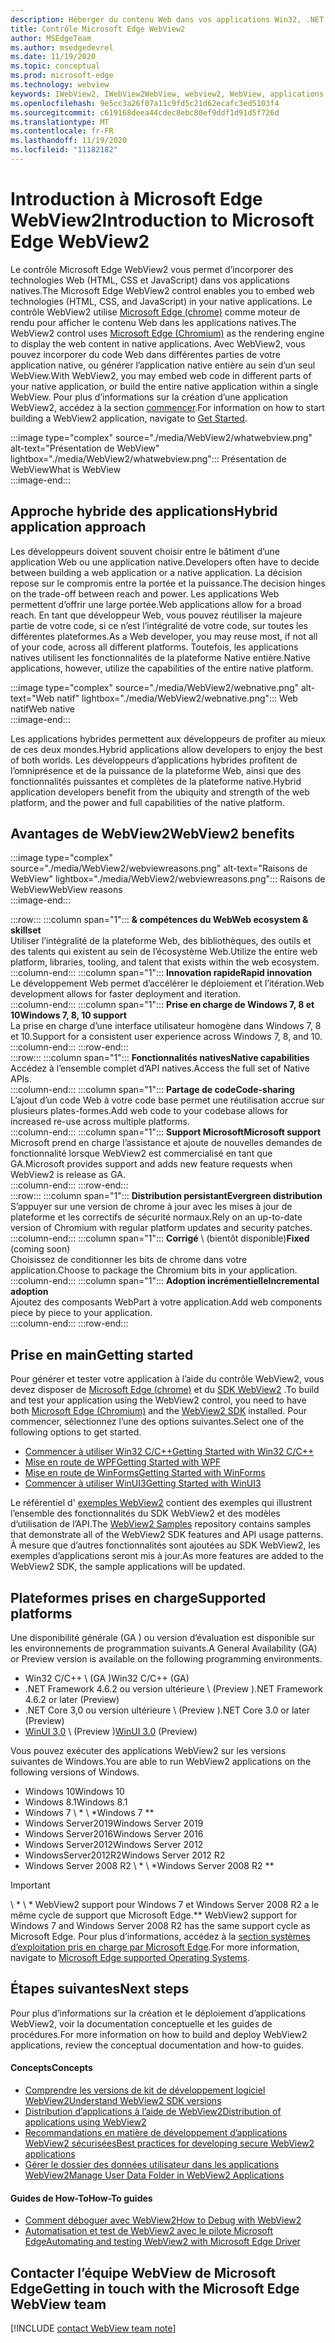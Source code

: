 ```yaml
---
description: Héberger du contenu Web dans vos applications Win32, .NET et UWP avec le contrôle Microsoft Edge WebView2
title: Contrôle Microsoft Edge WebView2
author: MSEdgeTeam
ms.author: msedgedevrel
ms.date: 11/19/2020
ms.topic: conceptual
ms.prod: microsoft-edge
ms.technology: webview
keywords: IWebView2, IWebView2WebView, webview2, WebView, applications Win32, Win32, Edge, ICoreWebView2, CoreWebView2, ICoreWebView2Host, contrôle de navigateur, HTML de bord, Windows Forms, WinForms, WPF, .NET, WinUI, Project REUNION
ms.openlocfilehash: 9e5cc3a26f07a11c9fd5c21d62ecafc3ed5103f4
ms.sourcegitcommit: c619168deea44cdec8ebc80ef9ddf1d91d5f726d
ms.translationtype: MT
ms.contentlocale: fr-FR
ms.lasthandoff: 11/19/2020
ms.locfileid: "11182182"
---
```

# <span data-ttu-id="b7229-104">Introduction à Microsoft Edge WebView2</span><span class="sxs-lookup"><span data-stu-id="b7229-104">Introduction to Microsoft Edge WebView2</span></span>  

<span data-ttu-id="b7229-105">Le contrôle Microsoft Edge WebView2 vous permet d’incorporer des technologies Web (HTML, CSS et JavaScript) dans vos applications natives.</span><span class="sxs-lookup"><span data-stu-id="b7229-105">The Microsoft Edge WebView2 control enables you to embed web technologies \(HTML, CSS, and JavaScript\) in your native applications.</span></span>  <span data-ttu-id="b7229-106">Le contrôle WebView2 utilise [Microsoft Edge (chrome)][MicrosoftedgeinsiderMain] comme moteur de rendu pour afficher le contenu Web dans les applications natives.</span><span class="sxs-lookup"><span data-stu-id="b7229-106">The WebView2 control uses [Microsoft Edge (Chromium)][MicrosoftedgeinsiderMain] as the rendering engine to display the web content in native applications.</span></span>  <span data-ttu-id="b7229-107">Avec WebView2, vous pouvez incorporer du code Web dans différentes parties de votre application native, ou générer l’application native entière au sein d’un seul WebView.</span><span class="sxs-lookup"><span data-stu-id="b7229-107">With WebView2, you may embed web code in different parts of your native application, or build the entire native application within a single WebView.</span></span>  <span data-ttu-id="b7229-108">Pour plus d’informations sur la création d’une application WebView2, accédez à la section [commencer](#getting-started).</span><span class="sxs-lookup"><span data-stu-id="b7229-108">For information on how to start building a WebView2 application, navigate to [Get Started](#getting-started).</span></span>  

:::image type="complex" source="./media/WebView2/whatwebview.png" alt-text="Présentation de WebView" lightbox="./media/WebView2/whatwebview.png":::
   <span data-ttu-id="b7229-110">Présentation de WebView</span><span class="sxs-lookup"><span data-stu-id="b7229-110">What is WebView</span></span>  
:::image-end:::  

## <span data-ttu-id="b7229-111">Approche hybride des applications</span><span class="sxs-lookup"><span data-stu-id="b7229-111">Hybrid application approach</span></span>  

<span data-ttu-id="b7229-112">Les développeurs doivent souvent choisir entre le bâtiment d’une application Web ou une application native.</span><span class="sxs-lookup"><span data-stu-id="b7229-112">Developers often have to decide between building a web application or a native application.</span></span>  <span data-ttu-id="b7229-113">La décision repose sur le compromis entre la portée et la puissance.</span><span class="sxs-lookup"><span data-stu-id="b7229-113">The decision hinges on the trade-off between reach and power.</span></span>  <span data-ttu-id="b7229-114">Les applications Web permettent d’offrir une large portée.</span><span class="sxs-lookup"><span data-stu-id="b7229-114">Web applications allow for a broad reach.</span></span>  <span data-ttu-id="b7229-115">En tant que développeur Web, vous pouvez réutiliser la majeure partie de votre code, si ce n’est l’intégralité de votre code, sur toutes les différentes plateformes.</span><span class="sxs-lookup"><span data-stu-id="b7229-115">As a Web developer, you may reuse most, if not all of your code, across all different platforms.</span></span>  <span data-ttu-id="b7229-116">Toutefois, les applications natives utilisent les fonctionnalités de la plateforme Native entière.</span><span class="sxs-lookup"><span data-stu-id="b7229-116">Native applications, however, utilize the capabilities of the entire native platform.</span></span>  

:::image type="complex" source="./media/WebView2/webnative.png" alt-text="Web natif" lightbox="./media/WebView2/webnative.png":::
   <span data-ttu-id="b7229-118">Web natif</span><span class="sxs-lookup"><span data-stu-id="b7229-118">Web native</span></span>  
:::image-end:::  

<span data-ttu-id="b7229-119">Les applications hybrides permettent aux développeurs de profiter au mieux de ces deux mondes.</span><span class="sxs-lookup"><span data-stu-id="b7229-119">Hybrid applications allow developers to enjoy the best of both worlds.</span></span>  <span data-ttu-id="b7229-120">Les développeurs d’applications hybrides profitent de l’omniprésence et de la puissance de la plateforme Web, ainsi que des fonctionnalités puissantes et complètes de la plateforme native.</span><span class="sxs-lookup"><span data-stu-id="b7229-120">Hybrid application developers benefit from the ubiquity and strength of the web platform, and the power and full capabilities of the native platform.</span></span>  

## <span data-ttu-id="b7229-121">Avantages de WebView2</span><span class="sxs-lookup"><span data-stu-id="b7229-121">WebView2 benefits</span></span>  

:::image type="complex" source="./media/WebView2/webviewreasons.png" alt-text="Raisons de WebView" lightbox="./media/WebView2/webviewreasons.png":::
   <span data-ttu-id="b7229-123">Raisons de WebView</span><span class="sxs-lookup"><span data-stu-id="b7229-123">WebView reasons</span></span>  
:::image-end:::  

:::row:::
   :::column span="1":::
      **<span data-ttu-id="b7229-124">& compétences du Web</span><span class="sxs-lookup"><span data-stu-id="b7229-124">Web ecosystem \& skillset</span></span>**  
      <span data-ttu-id="b7229-125">Utiliser l’intégralité de la plateforme Web, des bibliothèques, des outils et des talents qui existent au sein de l’écosystème Web.</span><span class="sxs-lookup"><span data-stu-id="b7229-125">Utilize the entire web platform, libraries, tooling, and talent that exists within the web ecosystem.</span></span>  
   :::column-end:::
   :::column span="1":::
      **<span data-ttu-id="b7229-126">Innovation rapide</span><span class="sxs-lookup"><span data-stu-id="b7229-126">Rapid innovation</span></span>**  
      <span data-ttu-id="b7229-127">Le développement Web permet d’accélérer le déploiement et l’itération.</span><span class="sxs-lookup"><span data-stu-id="b7229-127">Web development allows for faster deployment and iteration.</span></span>  
   :::column-end:::
   :::column span="1":::
      **<span data-ttu-id="b7229-128">Prise en charge de Windows 7, 8 et 10</span><span class="sxs-lookup"><span data-stu-id="b7229-128">Windows 7, 8, 10 support</span></span>**  
      <span data-ttu-id="b7229-129">La prise en charge d’une interface utilisateur homogène dans Windows 7, 8 et 10.</span><span class="sxs-lookup"><span data-stu-id="b7229-129">Support for a consistent user experience across Windows 7, 8, and 10.</span></span>  
   :::column-end:::
:::row-end:::  
:::row:::
   :::column span="1":::
      **<span data-ttu-id="b7229-130">Fonctionnalités natives</span><span class="sxs-lookup"><span data-stu-id="b7229-130">Native capabilities</span></span>**  
      <span data-ttu-id="b7229-131">Accédez à l’ensemble complet d’API natives.</span><span class="sxs-lookup"><span data-stu-id="b7229-131">Access the full set of Native APIs.</span></span>  
   :::column-end:::
   :::column span="1":::
      **<span data-ttu-id="b7229-132">Partage de code</span><span class="sxs-lookup"><span data-stu-id="b7229-132">Code-sharing</span></span>**  
      <span data-ttu-id="b7229-133">L’ajout d’un code Web à votre code base permet une réutilisation accrue sur plusieurs plates-formes.</span><span class="sxs-lookup"><span data-stu-id="b7229-133">Add web code to your codebase allows for increased re-use across multiple platforms.</span></span>  
   :::column-end:::
   :::column span="1":::
      **<span data-ttu-id="b7229-134">Support Microsoft</span><span class="sxs-lookup"><span data-stu-id="b7229-134">Microsoft support</span></span>**  
      <span data-ttu-id="b7229-135">Microsoft prend en charge l’assistance et ajoute de nouvelles demandes de fonctionnalité lorsque WebView2 est commercialisé en tant que GA.</span><span class="sxs-lookup"><span data-stu-id="b7229-135">Microsoft provides support and adds new feature requests when WebView2 is release as GA.</span></span>  
   :::column-end:::
:::row-end:::  
:::row:::
   :::column span="1":::
      **<span data-ttu-id="b7229-136">Distribution persistant</span><span class="sxs-lookup"><span data-stu-id="b7229-136">Evergreen distribution</span></span>**  
      <span data-ttu-id="b7229-137">S’appuyer sur une version de chrome à jour avec les mises à jour de plateforme et les correctifs de sécurité normaux.</span><span class="sxs-lookup"><span data-stu-id="b7229-137">Rely on an up-to-date version of Chromium with regular platform updates and security patches.</span></span>  
   :::column-end:::
   :::column span="1":::
      <span data-ttu-id="b7229-138">**Corrigé** \ (bientôt disponible)</span><span class="sxs-lookup"><span data-stu-id="b7229-138">**Fixed** \(coming soon\)</span></span>  
      <span data-ttu-id="b7229-139">Choisissez de conditionner les bits de chrome dans votre application.</span><span class="sxs-lookup"><span data-stu-id="b7229-139">Choose to package the Chromium bits in your application.</span></span>  
   :::column-end:::
   :::column span="1":::
      **<span data-ttu-id="b7229-140">Adoption incrémentielle</span><span class="sxs-lookup"><span data-stu-id="b7229-140">Incremental adoption</span></span>**  
      <span data-ttu-id="b7229-141">Ajoutez des composants WebPart à votre application.</span><span class="sxs-lookup"><span data-stu-id="b7229-141">Add web components piece by piece to your application.</span></span>  
   :::column-end:::
:::row-end:::  

## <span data-ttu-id="b7229-142">Prise en main</span><span class="sxs-lookup"><span data-stu-id="b7229-142">Getting started</span></span>  

<span data-ttu-id="b7229-143">Pour générer et tester votre application à l’aide du contrôle WebView2, vous devez disposer de [Microsoft Edge (chrome)][MicrosoftedgeinsiderDownload] et du [SDK WebView2][NugetPackagesMicrosoftWebWebView2] .</span><span class="sxs-lookup"><span data-stu-id="b7229-143">To build and test your application using the WebView2 control, you need to have both [Microsoft Edge (Chromium)][MicrosoftedgeinsiderDownload] and the [WebView2 SDK][NugetPackagesMicrosoftWebWebView2] installed.</span></span>  <span data-ttu-id="b7229-144">Pour commencer, sélectionnez l’une des options suivantes.</span><span class="sxs-lookup"><span data-stu-id="b7229-144">Select one of the following options to get started.</span></span>  

*   [<span data-ttu-id="b7229-145">Commencer à utiliser Win32 C/C++</span><span class="sxs-lookup"><span data-stu-id="b7229-145">Getting Started with Win32 C/C++</span></span>][Webview2GettingstartedWin32]  
*   [<span data-ttu-id="b7229-146">Mise en route de WPF</span><span class="sxs-lookup"><span data-stu-id="b7229-146">Getting Started with WPF</span></span>][Webview2GettingstartedWpf]  
*   [<span data-ttu-id="b7229-147">Mise en route de WinForms</span><span class="sxs-lookup"><span data-stu-id="b7229-147">Getting Started with WinForms</span></span>][Webview2GettingstartedWinforms]  
*   [<span data-ttu-id="b7229-148">Commencer à utiliser WinUI3</span><span class="sxs-lookup"><span data-stu-id="b7229-148">Getting Started with WinUI3</span></span>][Webview2GettingstartedWinui]  

<span data-ttu-id="b7229-149">Le référentiel d' [exemples WebView2][GithubMicrosoftedgeWebview2samples] contient des exemples qui illustrent l’ensemble des fonctionnalités du SDK WebView2 et des modèles d’utilisation de l’API.</span><span class="sxs-lookup"><span data-stu-id="b7229-149">The [WebView2 Samples][GithubMicrosoftedgeWebview2samples] repository contains samples that demonstrate all of the WebView2 SDK features and API usage patterns.</span></span>  <span data-ttu-id="b7229-150">À mesure que d’autres fonctionnalités sont ajoutées au SDK WebView2, les exemples d’applications seront mis à jour.</span><span class="sxs-lookup"><span data-stu-id="b7229-150">As more features are added to the WebView2 SDK, the sample applications will be updated.</span></span>  

## <span data-ttu-id="b7229-151">Plateformes prises en charge</span><span class="sxs-lookup"><span data-stu-id="b7229-151">Supported platforms</span></span>  

<span data-ttu-id="b7229-152">Une disponibilité générale (GA \) ou version d’évaluation est disponible sur les environnements de programmation suivants.</span><span class="sxs-lookup"><span data-stu-id="b7229-152">A General Availability \(GA\) or Preview version is available on the following programming environments.</span></span>  

*   <span data-ttu-id="b7229-153">Win32 C/C++ \ (GA \)</span><span class="sxs-lookup"><span data-stu-id="b7229-153">Win32 C/C++ \(GA\)</span></span>  
*   <span data-ttu-id="b7229-154">.NET Framework 4.6.2 ou version ultérieure \ (Preview \)</span><span class="sxs-lookup"><span data-stu-id="b7229-154">.NET Framework 4.6.2 or later \(Preview\)</span></span>  
*   <span data-ttu-id="b7229-155">.NET Core 3,0 ou version ultérieure \ (Preview \)</span><span class="sxs-lookup"><span data-stu-id="b7229-155">.NET Core 3.0 or later \(Preview\)</span></span>  
*   <span data-ttu-id="b7229-156">[WinUI 3,0][UwpToolkitsWinui3] \ (Preview \)</span><span class="sxs-lookup"><span data-stu-id="b7229-156">[WinUI 3.0][UwpToolkitsWinui3] \(Preview\)</span></span>  

<span data-ttu-id="b7229-157">Vous pouvez exécuter des applications WebView2 sur les versions suivantes de Windows.</span><span class="sxs-lookup"><span data-stu-id="b7229-157">You are able to run WebView2 applications on the following versions of Windows.</span></span>  

*   <span data-ttu-id="b7229-158">Windows 10</span><span class="sxs-lookup"><span data-stu-id="b7229-158">Windows 10</span></span>  
*   <span data-ttu-id="b7229-159">Windows 8.1</span><span class="sxs-lookup"><span data-stu-id="b7229-159">Windows 8.1</span></span>  
*   <span data-ttu-id="b7229-160">Windows 7 \ \* \ \*</span><span class="sxs-lookup"><span data-stu-id="b7229-160">Windows 7 \*\*</span></span>  
*   <span data-ttu-id="b7229-161">Windows Server2019</span><span class="sxs-lookup"><span data-stu-id="b7229-161">Windows Server 2019</span></span>  
*   <span data-ttu-id="b7229-162">Windows Server2016</span><span class="sxs-lookup"><span data-stu-id="b7229-162">Windows Server 2016</span></span>  
*   <span data-ttu-id="b7229-163">Windows Server2012</span><span class="sxs-lookup"><span data-stu-id="b7229-163">Windows Server 2012</span></span>  
*   <span data-ttu-id="b7229-164">WindowsServer2012R2</span><span class="sxs-lookup"><span data-stu-id="b7229-164">Windows Server 2012 R2</span></span>  
*   <span data-ttu-id="b7229-165">Windows Server 2008 R2 \ \* \ \*</span><span class="sxs-lookup"><span data-stu-id="b7229-165">Windows Server 2008 R2 \*\*</span></span>  

> [!IMPORTANT]
> <span data-ttu-id="b7229-166">\ \* \ \* WebView2 support pour Windows 7 et Windows Server 2008 R2 a le même cycle de support que Microsoft Edge.</span><span class="sxs-lookup"><span data-stu-id="b7229-166">\*\* WebView2 support for Windows 7 and Windows Server 2008 R2 has the same support cycle as Microsoft Edge.</span></span>  <span data-ttu-id="b7229-167">Pour plus d’informations, accédez à la [section systèmes d’exploitation pris en charge par Microsoft Edge][DeployedgeMicrosoftEdgeSupportedOS].</span><span class="sxs-lookup"><span data-stu-id="b7229-167">For more information, navigate to [Microsoft Edge supported Operating Systems][DeployedgeMicrosoftEdgeSupportedOS].</span></span>  

## <span data-ttu-id="b7229-168">Étapes suivantes</span><span class="sxs-lookup"><span data-stu-id="b7229-168">Next steps</span></span>  

<span data-ttu-id="b7229-169">Pour plus d’informations sur la création et le déploiement d’applications WebView2, voir la documentation conceptuelle et les guides de procédures.</span><span class="sxs-lookup"><span data-stu-id="b7229-169">For more information on how to build and deploy WebView2 applications, review the conceptual documentation and how-to guides.</span></span>  

#### <span data-ttu-id="b7229-170">Concepts</span><span class="sxs-lookup"><span data-stu-id="b7229-170">Concepts</span></span>  

*   [<span data-ttu-id="b7229-171">Comprendre les versions de kit de développement logiciel WebView2</span><span class="sxs-lookup"><span data-stu-id="b7229-171">Understand WebView2 SDK versions</span></span>][Webview2ConceptsVersioning]
*   [<span data-ttu-id="b7229-172">Distribution d’applications à l’aide de WebView2</span><span class="sxs-lookup"><span data-stu-id="b7229-172">Distribution of applications using WebView2</span></span>][Webview2ConceptsDistribution]  
*   [<span data-ttu-id="b7229-173">Recommandations en matière de développement d’applications WebView2 sécurisées</span><span class="sxs-lookup"><span data-stu-id="b7229-173">Best practices for developing secure WebView2 applications</span></span>][Webview2ConceptsSecurity]
*   [<span data-ttu-id="b7229-174">Gérer le dossier des données utilisateur dans les applications WebView2</span><span class="sxs-lookup"><span data-stu-id="b7229-174">Manage User Data Folder in WebView2 Applications</span></span>][Webview2ConceptsUserdatafolder]
 
#### <span data-ttu-id="b7229-175">Guides de How-To</span><span class="sxs-lookup"><span data-stu-id="b7229-175">How-To guides</span></span>  

*   [<span data-ttu-id="b7229-176">Comment déboguer avec WebView2</span><span class="sxs-lookup"><span data-stu-id="b7229-176">How to Debug with WebView2</span></span>][Webview2HowtoDebug]  
*   [<span data-ttu-id="b7229-177">Automatisation et test de WebView2 avec le pilote Microsoft Edge</span><span class="sxs-lookup"><span data-stu-id="b7229-177">Automating and testing WebView2 with Microsoft Edge Driver</span></span>][Webview2HowtoWebdriver]  

## <span data-ttu-id="b7229-178">Contacter l’équipe WebView de Microsoft Edge</span><span class="sxs-lookup"><span data-stu-id="b7229-178">Getting in touch with the Microsoft Edge WebView team</span></span>  

[!INCLUDE [contact WebView team note](./includes/contact-webview-team-note.md)]  

<!-- links -->  

[Webview2ConceptsDistribution]: ./concepts/distribution.md "Distribution d’applications à l’aide de WebView2 | Documents Microsoft"  
[Webview2ConceptsSecurity]: ./concepts/security.md "Recommandations en matière de développement d’applications WebView2 sécurisées | Documents Microsoft"  
[Webview2ConceptsUserdatafolder]: ./concepts/userdatafolder.md "Gestion du dossier de données utilisateur | Documents Microsoft"  
[Webview2ConceptsVersioning]: ./concepts/versioning.md "Comprendre les versions du SDK WebView2 | Documents Microsoft"  
[Webview2GettingstartedWin32]: ./gettingstarted/win32.md "Mise en route de WebView2 | Documents Microsoft"  
[Webview2GettingstartedWinforms]: ./gettingstarted/winforms.md "Commencer à utiliser WebView2 dans les applications Windows Forms (Preview) | Documents Microsoft"  
[Webview2GettingstartedWinui]: ./gettingstarted/winui.md "Commencer à utiliser WebView2 dans WinUI3 (Preview) | Documents Microsoft"  
[Webview2GettingstartedWpf]: ./gettingstarted/wpf.md "Commencer à utiliser WebView2 dans WPF (Preview) | Documents Microsoft"  
[Webview2HowtoDebug]: ./howto/debug.md "Comment déboguer avec WebView2 | Documents Microsoft"  
[Webview2HowtoWebdriver]: ./howto/webdriver.md "Automatisation et test de WebView2 avec le pilote Microsoft Edge | Documents Microsoft"  
[Webview2Releasenotes]: ./releasenotes.md "Notes de publication pour WebView2 SDK | Documents Microsoft"  

[UwpToolkitsWinui3]: /uwp/toolkits/winui3/index "Windows UI Library 3 Preview 2 (2020 de juillet) | Documents Microsoft"  

[DeployedgeMicrosoftEdgeSupportedOS]: /deployedge/microsoft-edge-supported-operating-systems "Systèmes d’exploitation pris en charge par Microsoft Edge | Documents Microsoft"  

[GithubMicrosoftedgeWebview2samples]: https://github.com/MicrosoftEdge/WebView2Samples "Exemples de WebView2-MicrosoftEdge/WebView2Samples | GitHub"  
[GithubMicrosoftedgeWebviewfeddback]: https://github.com/MicrosoftEdge/WebViewFeedback "Commentaires sur le WebView-MicrosoftEdge/WebViewFeedback | GitHub" 

[MicrosoftedgeinsiderMain]: https://www.microsoftedgeinsider.com "Microsoft Edge Insider"  
[MicrosoftedgeinsiderDownload]: https://www.microsoftedgeinsider.com/download "Télécharger Microsoft Edge Insider"  

[NugetPackagesMicrosoftWebWebView2]: https://www.nuget.org/packages/Microsoft.Web.WebView2 "Microsoft. Web. WebView2 | Galerie NuGet"  
